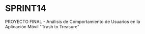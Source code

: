 # SPRINT14
PROYECTO FINAL - Análisis de Comportamiento de Usuarios en la Aplicación Móvil "Trash to Treasure"
